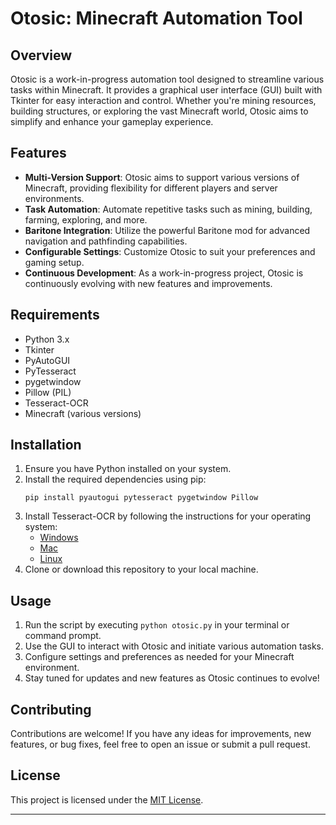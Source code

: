 

# Otosic: Minecraft Automation Tool

## Overview

Otosic is a work-in-progress automation tool designed to streamline various tasks within Minecraft. It provides a graphical user interface (GUI) built with Tkinter for easy interaction and control. Whether you're mining resources, building structures, or exploring the vast Minecraft world, Otosic aims to simplify and enhance your gameplay experience.

## Features

- **Multi-Version Support**: Otosic aims to support various versions of Minecraft, providing flexibility for different players and server environments.
- **Task Automation**: Automate repetitive tasks such as mining, building, farming, exploring, and more.
- **Baritone Integration**: Utilize the powerful Baritone mod for advanced navigation and pathfinding capabilities.
- **Configurable Settings**: Customize Otosic to suit your preferences and gaming setup.
- **Continuous Development**: As a work-in-progress project, Otosic is continuously evolving with new features and improvements.

## Requirements

- Python 3.x
- Tkinter
- PyAutoGUI
- PyTesseract
- pygetwindow
- Pillow (PIL)
- Tesseract-OCR
- Minecraft (various versions)

## Installation

1. Ensure you have Python installed on your system.
2. Install the required dependencies using pip:
   ```
   pip install pyautogui pytesseract pygetwindow Pillow
   ```
3. Install Tesseract-OCR by following the instructions for your operating system:
   - [Windows](https://github.com/UB-Mannheim/tesseract/wiki)
   - [Mac](https://tesseract-ocr.github.io/tessdoc/Home.html#macos)
   - [Linux](https://tesseract-ocr.github.io/tessdoc/Home.html#linux)
4. Clone or download this repository to your local machine.

## Usage

1. Run the script by executing `python otosic.py` in your terminal or command prompt.
2. Use the GUI to interact with Otosic and initiate various automation tasks.
3. Configure settings and preferences as needed for your Minecraft environment.
4. Stay tuned for updates and new features as Otosic continues to evolve!

## Contributing

Contributions are welcome! If you have any ideas for improvements, new features, or bug fixes, feel free to open an issue or submit a pull request.

## License

This project is licensed under the [MIT License](LICENSE).

---

